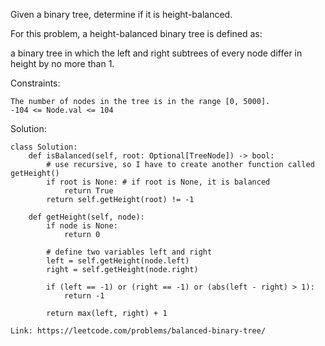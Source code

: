 Given a binary tree, determine if it is height-balanced.

For this problem, a height-balanced binary tree is defined as:

a binary tree in which the left and right subtrees of every node differ in height by no more than 1.

Constraints:
```
The number of nodes in the tree is in the range [0, 5000].
-104 <= Node.val <= 104
```
Solution:

```
class Solution:
    def isBalanced(self, root: Optional[TreeNode]) -> bool:
        # use recursive, so I have to create another function called getHeight()
        if root is None: # if root is None, it is balanced
            return True
        return self.getHeight(root) != -1
        
    def getHeight(self, node):
        if node is None:
            return 0
            
        # define two variables left and right
        left = self.getHeight(node.left)
        right = self.getHeight(node.right)
        
        if (left == -1) or (right == -1) or (abs(left - right) > 1):
            return -1
            
        return max(left, right) + 1
```
```
Link: https://leetcode.com/problems/balanced-binary-tree/
```
